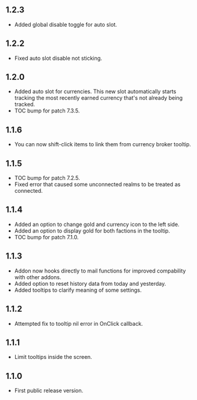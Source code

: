 ## 1.2.3
* Added global disable toggle for auto slot.

## 1.2.2
* Fixed auto slot disable not sticking.

## 1.2.0
* Added auto slot for currencies. This new slot automatically starts tracking the most recently earned currency that's not already being tracked.
* TOC bump for patch 7.3.5.

## 1.1.6
* You can now shift-click items to link them from currency broker tooltip.

## 1.1.5
* TOC bump for patch 7.2.5.
* Fixed error that caused some unconnected realms to be treated as connected.

## 1.1.4
* Added an option to change gold and currency icon to the left side.
* Added an option to display gold for both factions in the tooltip.
* TOC bump for patch 7.1.0.

## 1.1.3
* Addon now hooks directly to mail functions for improved compability with other addons.
* Added option to reset history data from today and yesterday.
* Added tooltips to clarify meaning of some settings.

## 1.1.2
* Attempted fix to tooltip nil error in OnClick callback.

## 1.1.1
* Limit tooltips inside the screen.

## 1.1.0
* First public release version.